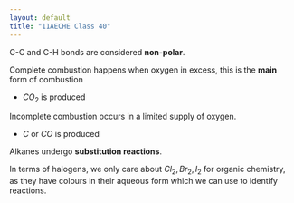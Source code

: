 ```yaml
---
layout: default
title: "11AECHE Class 40"
---
```


C-C and C-H bonds are considered **non-polar**.

Complete combustion happens when oxygen in excess, this is the **main** form of combustion
- $CO_2$ is produced

Incomplete combustion occurs in a limited supply of oxygen.
- $C$ or $CO$ is produced

Alkanes undergo **substitution reactions**.

In terms of halogens, we only care about $Cl_2,Br_2,I_2$ for organic chemistry, as they have colours in their aqueous form which we can use to identify reactions.
